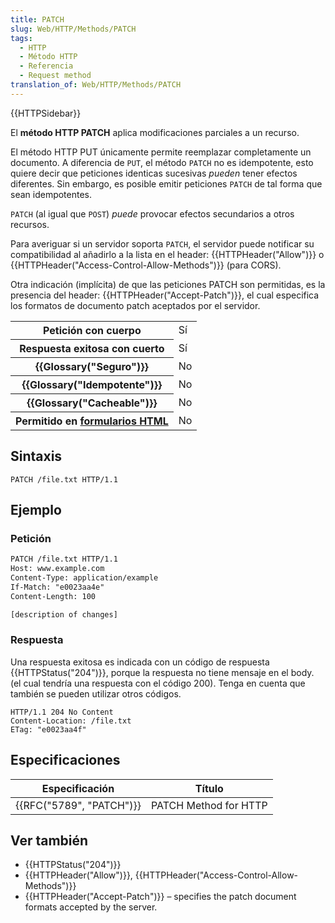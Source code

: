 ```yaml
---
title: PATCH
slug: Web/HTTP/Methods/PATCH
tags:
  - HTTP
  - Método HTTP
  - Referencia
  - Request method
translation_of: Web/HTTP/Methods/PATCH
---
```


{{HTTPSidebar}}

El **método HTTP PATCH** aplica modificaciones parciales a un recurso.

El método HTTP PUT únicamente permite reemplazar completamente un documento. A diferencia de `PUT`, el método `PATCH` no es idempotente, esto quiere decir que peticiones identicas sucesivas _pueden_ tener efectos diferentes. Sin embargo, es posible emitir peticiones `PATCH` de tal forma que sean idempotentes.

`PATCH` (al igual que `POST`) _puede_ provocar efectos secundarios a otros recursos.

Para averiguar si un servidor soporta `PATCH`, el servidor puede notificar su compatibilidad al añadirlo a la lista en el header: {{HTTPHeader("Allow")}} o {{HTTPHeader("Access-Control-Allow-Methods")}} (para CORS).

Otra indicación (implícita) de que las peticiones PATCH son permitidas, es la presencia del header: {{HTTPHeader("Accept-Patch")}}, el cual especifica los formatos de documento patch aceptados por el servidor.

<table class="properties">
  <tbody>
    <tr>
      <th scope="row">Petición con cuerpo</th>
      <td>Sí</td>
    </tr>
    <tr>
      <th scope="row">Respuesta exitosa con cuerto</th>
      <td>Sí</td>
    </tr>
    <tr>
      <th scope="row">{{Glossary("Seguro")}}</th>
      <td>No</td>
    </tr>
    <tr>
      <th scope="row">{{Glossary("Idempotente")}}</th>
      <td>No</td>
    </tr>
    <tr>
      <th scope="row">{{Glossary("Cacheable")}}</th>
      <td>No</td>
    </tr>
    <tr>
      <th scope="row">
        Permitido en
        <a href="/en-US/docs/Web/Guide/HTML/Forms">formularios HTML</a>
      </th>
      <td>No</td>
    </tr>
  </tbody>
</table>

## Sintaxis

```
PATCH /file.txt HTTP/1.1
```

## Ejemplo

### Petición

```html
PATCH /file.txt HTTP/1.1
Host: www.example.com
Content-Type: application/example
If-Match: "e0023aa4e"
Content-Length: 100

[description of changes]
```

### Respuesta

Una respuesta exitosa es indicada con un código de respuesta {{HTTPStatus("204")}}, porque la respuesta no tiene mensaje en el body. (el cual tendría una respuesta con el código 200). Tenga en cuenta que también se pueden utilizar otros códigos.

```
HTTP/1.1 204 No Content
Content-Location: /file.txt
ETag: "e0023aa4f"
```

## Especificaciones

| Especificación                   | Título                |
| -------------------------------- | --------------------- |
| {{RFC("5789", "PATCH")}} | PATCH Method for HTTP |

## Ver también

- {{HTTPStatus("204")}}
- {{HTTPHeader("Allow")}}, {{HTTPHeader("Access-Control-Allow-Methods")}}
- {{HTTPHeader("Accept-Patch")}} – specifies the patch document formats accepted by the server.
